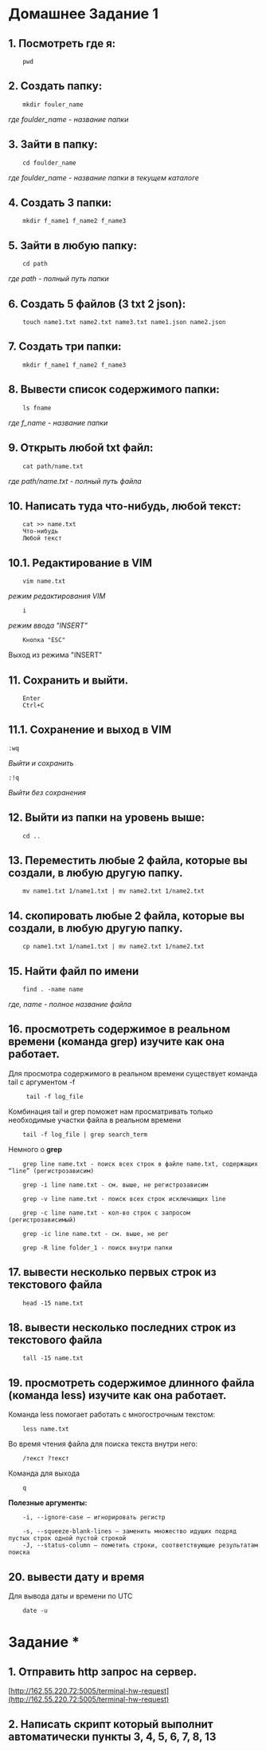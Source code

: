 # Домашнее Задание 1

## 1. Посмотреть где я: 

        pwd

## 2. Создать папку: 

        mkdir fouler_name    
*где foulder_name - название папки*

## 3. Зайти в папку: 
        
        cd foulder_name 
*где foulder_name - название папки в текущем каталоге*

## 4. Создать 3 папки: 

        mkdir f_name1 f_name2 f_name3

## 5. Зайти в любую папку: 

        cd path 
*где path - полный путь папки*

## 6. Создать 5 файлов (3 txt 2 json): 

        touch name1.txt name2.txt name3.txt name1.json name2.json

## 7. Создать три папки: 

        mkdir f_name1 f_name2 f_name3

## 8. Вывести список содержимого папки: 

        ls fname
*где f_name - название папки*

## 9. Открыть любой txt файл: 

        cat path/name.txt
*где path/name.txt - полный путь файла*

## 10. Написать туда что-нибудь, любой текст:

        cat >> name.txt
        Что-нибудь
        Любой текст

## 10.1. Редактирование в VIM

        vim name.txt

*режим редактирования VIM*

        i

*режим ввода "INSERT"* 

        Кнопка "ESC"

Выход из режима "INSERT"

## 11. Сохранить и выйти.

        Enter
        Ctrl+C

## 11.1. Сохранение и выход в VIM

    :wq

*Выйти и сохранить*

    :!q

*Выйти без сохранения*

## 12. Выйти из папки на уровень выше: 

        cd ..

## 13. Переместить любые 2 файла, которые вы создали, в любую другую папку.

        mv name1.txt 1/name1.txt | mv name2.txt 1/name2.txt

## 14. скопировать любые 2 файла, которые вы создали, в любую другую папку.

        cp name1.txt 1/name1.txt | mv name2.txt 1/name2.txt

## 15. Найти файл по имени

        find . -name name

*где, name - полное название файла*

## 16. просмотреть содержимое в реальном времени (команда grep) изучите как она работает.

Для просмотра содержимого в реальном времени существует команда tail с аргументом -f


         tail -f log_file        


Комбинация tail и grep поможет нам просматривать только необходимые участки файла в реальном времени

        tail -f log_file | grep search_term

Немного о **grep**

        grep line name.txt - поиск всех строк в файле name.txt, содержащих “line” (регистрозависим)

        grep -i line name.txt - см. выше, не регистрозависим

        grep -v line name.txt - поиск всех строк исключающих line

        grep -c line name.txt - кол-во строк с запросом (регистрозависимый)

        grep -ic line name.txt - см. выше, не рег

        grep -R line folder_1 - поиск внутри папки

## 17. вывести несколько первых строк из текстового файла


        head -15 name.txt

## 18. вывести несколько последних строк из текстового файла

        tall -15 name.txt

## 19. просмотреть содержимое длинного файла (команда less) изучите как она работает.

Команда less помогает работать с многострочным текстом:

        less name.txt 

Во время чтения файла для поиска текста внутри него:

        /текст ?текст 

Команда для выхода

        q 

**Полезные аргументы:**

        -i, --ignore-case — игнорировать регистр

        -s, --squeeze-blank-lines — заменить множество идущих подряд пустых строк одной пустой строкой
        -J, --status-column — пометить строки, соответствующие результатам поиска  

## 20. вывести дату и время

Для вывода даты и времени по UTC

        date -u 


# Задание *

## 1. Отправить http запрос на сервер.
[http://162.55.220.72:5005/terminal-hw-request](http://162.55.220.72:5005/terminal-hw-request)

## 2. Написать скрипт который выполнит автоматически пункты 3, 4, 5, 6, 7, 8, 13